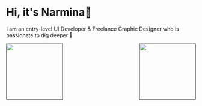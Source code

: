 # Hi, it's Narmina👋

I am an entry-level UI Developer & Freelance Graphic Designer who is passionate to dig deeper :eyes: 

<a href="">
  <img align="left" height="150" src="https://github-readme-stats.vercel.app/api?username=nargayeva&show_icons=true&theme=tokyonight" />
</a>
<a href="">
  <img height="150" align="right" src="https://github-readme-stats.vercel.app/api/top-langs/?username=nargayeva&theme=tokyonight&layout=compact" />
</a>



<!--
**nargayeva/nargayeva** is a ✨ _special_ ✨ repository because its `README.md` (this file) appears on your GitHub profile.

Here are some ideas to get you started:

- 🔭 I’m currently working on ...
- 🌱 I’m currently learning ...
- 👯 I’m looking to collaborate on ...
- 🤔 I’m looking for help with ...
- 💬 Ask me about ...
- 📫 How to reach me: ...
- 😄 Pronouns: ...
- ⚡ Fun fact: ...
-->
